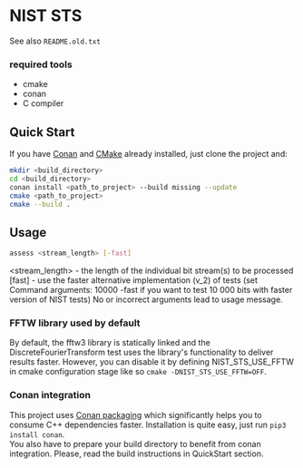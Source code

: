 # NIST STS
See also `README.old.txt`


### required tools
- cmake
- conan
- C compiler


## Quick Start
If you have [Conan](https://conan.io/downloads.html) and [CMake](https://cmake.org/download/) already installed, just clone the project and:
```bash
mkdir <build_directory>
cd <build_directory>
conan install <path_to_project> --build missing --update
cmake <path_to_project>
cmake --build .
```


## Usage
```bash
assess <stream_length> [-fast]
```
\<stream_length> - the length of the individual bit stream(s) to be processed \
\[fast] - use the faster alternative implementation (v_2) of tests
(set Command arguments: 10000 -fast if you want to test 10 000 bits with faster version of NIST tests)
No or incorrect arguments lead to usage message.


### FFTW library used by default
By default, the fftw3 library is statically linked and the DiscreteFourierTransform test uses the library's functionality to deliver results faster. However, you can disable it by defining NIST_STS_USE_FFTW in cmake configuration stage like so `cmake -DNIST_STS_USE_FFTW=OFF`.


### Conan integration
This project uses [Conan packaging](https://docs.conan.io/) which significantly helps you to consume C++ dependencies faster. Installation is quite easy, just run `pip3 install conan`. \
You also have to prepare your build directory to benefit from conan integration. Please, read the build instructions in QuickStart section.

